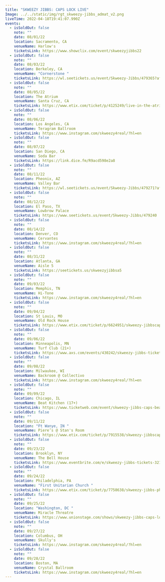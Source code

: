 ```yaml
---
title: "SKWEEZY JIBBS: CAPS LOCK LIVE"
Image: ../../static/img/rgt_skweezy-jibbs_admat_v2.png
liveTime: 2022-04-18T19:41:07.990Z
events:
  - isSoldOut: false
    note: ""
    date: 08/01/22
    location: Sacramento, CA
    venueName: Harlow's
    ticketsLink: https://www.showclix.com/event/skweezyjibbs22
  - isSoldOut: false
    note: ""
    date: 08/03/22
    location: Berkeley, CA
    venueName: "Cornerstone "
    ticketsLink: https://wl.seetickets.us/event/Skweezy-Jibbs/479365?afflky=CornerstoneBerkeley
  - isSoldOut: false
    note: ""
    date: 08/05/22
    location: The Atrium
    venueName: Santa Cruz, CA
    ticketsLink: https://www.etix.com/ticket/p/4125249/live-in-the-atriumskweezy-jibbs-santa-cruz-the-catalyst-atrium
  - isSoldOut: false
    note: ""
    date: 08/06/22
    location: Los Angeles, CA
    venueName: Teragram Ballroom
    ticketsLink: https://www.instagram.com/skweezy4real/?hl=en
  - isSoldOut: false
    note: ""
    date: 08/07/22
    location: San Diego, CA
    venueName: Soda Bar
    ticketsLink: https://link.dice.fm/R9acd598e2a8
  - isSoldOut: false
    note: ""
    date: 08/11/22
    location: Pheonix, AZ
    venueName: Valley Bar
    ticketsLink: https://wl.seetickets.us/event/Skweezy-Jibbs/479271?afflky=ValleyBarPHX
  - isSoldOut: false
    note: ""
    date: 08/12/22
    location: El Paso, TX
    venueName: Lowbrow Palace
    ticketsLink: https://www.seetickets.us/event/Skweezy-Jibbs/479240
  - isSoldOut: false
    note: ""
    date: 08/14/22
    location: Denver, CO
    venueName: Cervantes
    ticketsLink: https://www.instagram.com/skweezy4real/?hl=en
  - isSoldOut: false
    note: ""
    date: 08/31/22
    location: Atlanta, GA
    venueName: Aisle 5
    ticketsLink: https://seetickets.us/skweezyjibbsa5
  - isSoldOut: false
    note: ""
    date: 09/03/22
    location: Memphis, TN
    venueName: Hi-Tone
    ticketsLink: https://www.instagram.com/skweezy4real/?hl=en
  - isSoldOut: false
    note: ""
    date: 09/04/22
    location: St Louis, MO
    venueName: Old Rock House
    ticketsLink: https://www.etix.com/ticket/p/6624951/skweezy-jibbscaps-locks-live-lake-saint-louis-old-rock-house-mjp
  - isSoldOut: false
    note: ""
    date: 09/06/22
    location: Minneapolis, MN
    venueName: Turf Club (21+)
    ticketsLink: https://www.axs.com/events/430242/skweezy-jibbs-tickets?skin=turfclub
  - isSoldOut: false
    note: ""
    date: 09/08/22
    location: Milwaukee, WI
    venueName: Backroom @ Collectivo
    ticketsLink: https://www.instagram.com/skweezy4real/?hl=en
  - isSoldOut: false
    note: ""
    date: 09/09/22
    location: Chicago, IL
    venueName: Beat Kitchen (17+)
    ticketsLink: https://www.ticketweb.com/event/skweezy-jibbs-caps-beat-kitchen-tickets/12029845?pl=kickstand
  - isSoldOut: false
    note: ""
    date: 09/11/22
    location: "Ft Wanye, IN "
    venueName: Piere’s @ Stan's Room
    ticketsLink: https://www.etix.com/ticket/p/7915538/skweezy-jibbscaps-locks-live-fort-wayne-pieres-entertainment-center
  - isSoldOut: false
    note: ""
    date: 09/23/22
    location: Brooklyn, NY
    venueName: The Bell House
    ticketsLink: https://www.eventbrite.com/e/skweezy-jibbs-tickets-321804765717
  - isSoldOut: false
    note: ""
    date: 09/24/22
    location: Philadelphia, PA
    venueName: "First Unitarian Church "
    ticketsLink: https://www.etix.com/ticket/p/7758638/skweezy-jibbs-philadelphia-first-unitarian-church
  - isSoldOut: false
    note: ""
    date: 09/25/22
    location: "Washington, DC "
    venueName: Miracle Threatre
    ticketsLink: https://www.unionstage.com/shows/skweezy-jibbs-caps-lock-live-miracle-theatre/
  - isSoldOut: false
    note: ""
    date: 09/27/22
    location: Columbus, OH
    venueName: Skully's
    ticketsLink: https://www.instagram.com/skweezy4real/?hl=en
  - isSoldOut: false
    note: ""
    date: 09/28/22
    location: Boston, MA
    venueName: Crystal Ballroom
    ticketsLink: https://www.instagram.com/skweezy4real/?hl=en
---
```

